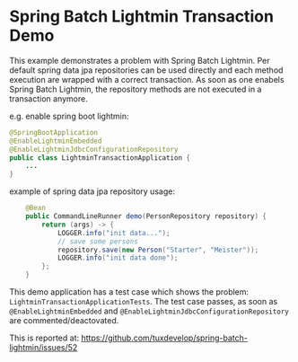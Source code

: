 # Spring Batch Lightmin Transaction Demo

This example demonstrates a problem with Spring Batch Lightmin.
Per default spring data jpa repositories can be used directly and each method execution are wrapped with a correct transaction.
As soon as one enabels Spring Batch Lightmin, the repository methods are not executed in a transaction anymore.

e.g. enable spring boot lightmin:

```java
@SpringBootApplication
@EnableLightminEmbedded
@EnableLightminJdbcConfigurationRepository
public class LightminTransactionApplication {
    ...
}
```

example of spring data jpa repository usage:

```java
	@Bean
	public CommandLineRunner demo(PersonRepository repository) {
		return (args) -> {
			LOGGER.info("init data...");
			// save some persons
			repository.save(new Person("Starter", "Meister"));
			LOGGER.info("init data done");
		};
	}
```

This demo application has a test case which shows the problem: `LightminTransactionApplicationTests`. The test case passes, as soon as `@EnableLightminEmbedded` and `@EnableLightminJdbcConfigurationRepository` are commented/deactovated.

This is reported at: https://github.com/tuxdevelop/spring-batch-lightmin/issues/52
